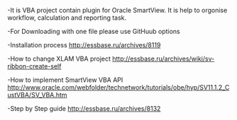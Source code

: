 
 -It is VBA project contain plugin for Oracle SmartView. It is help to orgonise workflow, calculation and reporting task.  

 -For Downloading with one file please use GitHuub options 

 -Installation   process  http://essbase.ru/archives/8119 

 -How to change XLAM VBA project http://essbase.ru/archives/wiki/sv-ribbon-create-self

 -How to implement SmartView VBA API http://www.oracle.com/webfolder/technetwork/tutorials/obe/hyp/SV11.1.2_CustVBA/SV_VBA.htm

 -Step by Step guide http://essbase.ru/archives/8132
